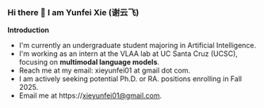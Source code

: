 
### Hi there 👋 I am Yunfei Xie (谢云飞)

**Introduction**

- I'm currently an undergraduate student majoring in Artificial Intelligence.
- I'm working as an intern at the VLAA lab at UC Santa Cruz (UCSC), focusing on **multimodal language models**.
- Reach me at my email: xieyunfei01 at gmail dot com.
- I am actively seeking potential Ph.D. or RA. positions enrolling in Fall 2025.
- Email me at https://xieyunfei01@gmail.com.
